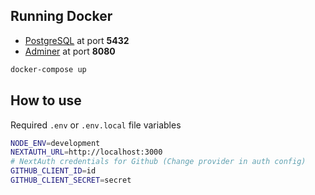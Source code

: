 ## Running Docker

- [PostgreSQL](https://www.postgresql.org/) at port **5432**
- [Adminer](https://www.adminer.org/) at port **8080**

```bash
docker-compose up
```

## How to use

Required `.env` or `.env.local` file variables

```bash
NODE_ENV=development
NEXTAUTH_URL=http://localhost:3000
# NextAuth credentials for Github (Change provider in auth config)
GITHUB_CLIENT_ID=id
GITHUB_CLIENT_SECRET=secret
```
